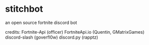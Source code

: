 # stitchbot
an open source fortnite discord bot

credits:
Fortnite-Api (officer)
FortniteApi.io (Quentin, GMatrixGames)
discord-slash (goverfl0w)
discord.py (rapptz)

